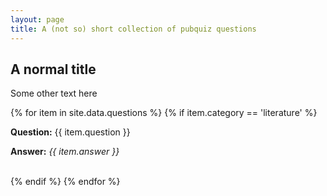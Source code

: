 ```yaml
---
layout: page
title: A (not so) short collection of pubquiz questions
---
```


## A normal title 

Some other text here

<p>
{% for item in site.data.questions %}
    {% if item.category == 'literature' %}
        <p> <b>Question:</b> {{ item.question }} </p>
        <p> <b>Answer:</b> <i> {{ item.answer }} </i>  </p> <br>
    {% endif %}
{% endfor %}
<p>
